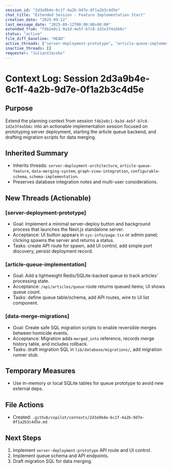 ```yaml
---
session_id: "2d3a9b4e-6c1f-4a2b-9d7e-0f1a2b3c4d5e"
chat_title: "Extended Session - Feature Implementation Start"
creation_date: "2025-09-12"
last_message_date: "2025-09-12T00:00:00+00:00"
extended_from: "f4b2e8c1-9a3d-4e5f-b7c8-1d2e3f4a5b6c"
status: "active"
file_diff_baseline: "HEAD"
active_threads: ["server-deployment-prototype", "article-queue-implementation", "data-merge-migrations"]
inactive_threads: []
requester: "JulianVJacobs"
---
```


# Context Log: Session 2d3a9b4e-6c1f-4a2b-9d7e-0f1a2b3c4d5e

## Purpose

Extend the planning context from session `f4b2e8c1-9a3d-4e5f-b7c8-1d2e3f4a5b6c` into an actionable implementation session focused on prototyping server deployment, starting the article queue backend, and drafting migration scripts for data merging.

## Inherited Summary

- Inherits threads: `server-deployment-architecture`, `article-queue-feature`, `data-merging-system`, `graph-view-integration`, `configurable-schema`, `schema-implementation`.
- Preserves database integration notes and multi-user considerations.

## New Threads (Actionable)

### [server-deployment-prototype]
- Goal: Implement a minimal server-deploy button and background process that launches the Next.js standalone server.
- Acceptance: UI button appears in `sys-info/page.tsx` or admin panel; clicking spawns the server and returns a status.
- Tasks: create API route for spawn, add UI control, add simple port discovery, persist deployment record.

### [article-queue-implementation]
- Goal: Add a lightweight Redis/SQLite-backed queue to track articles' processing state.
- Acceptance: `/api/articles/queue` route returns queued items; UI shows queue count.
- Tasks: define queue table/schema, add API routes, wire to UI list component.

### [data-merge-migrations]
- Goal: Create safe SQL migration scripts to enable reversible merges between homicide events.
- Acceptance: Migration adds `merged_into` reference, records merge history table, and includes rollback.
- Tasks: draft migration SQL in `lib/database/migrations/`, add migration runner stub.

## Temporary Measures

- Use in-memory or local SQLite tables for queue prototype to avoid new external deps.

## File Actions

- Created: `.github/copilot/contexts/2d3a9b4e-6c1f-4a2b-9d7e-0f1a2b3c4d5e.md`

## Next Steps

1. Implement `server-deployment-prototype` API route and UI control.
2. Implement queue schema and API endpoints.
3. Draft migration SQL for data merging.
